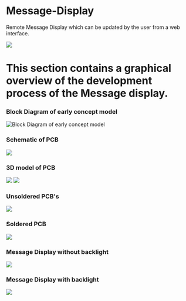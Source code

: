 # Message-Display
 Remote Message Display which can be updated by the user from a web interface.

![](https://github.com/ViktorJager/Message-Display/blob/master/resources/Message%20display%20dark.jpg)

# This section contains a graphical overview of the development process of the Message display.

### Block Diagram of early concept model
![Block Diagram of early concept model](https://github.com/ViktorJager/Message-Display/blob/master/resources/BlockDiagram.png)

### Schematic of PCB
![](https://github.com/ViktorJager/Message-Display/blob/master/resources/pcb.png)

### 3D model of PCB
![](https://github.com/ViktorJager/Message-Display/blob/master/resources/PCB_3D_FRONT.JPG)
![](https://github.com/ViktorJager/Message-Display/blob/master/resources/PCB_3D_BACK.JPG)

### Unsoldered PCB's
![](https://github.com/ViktorJager/Message-Display/blob/master/resources/Message%20display%20unsoldered.jpg)

### Soldered PCB
![](https://github.com/ViktorJager/Message-Display/blob/master/resources/Message%20display%20soldered.jpg)

### Message Display without backlight
![](https://github.com/ViktorJager/Message-Display/blob/master/resources/Message%20display%20light.jpg)

### Message Display with backlight
![](https://github.com/ViktorJager/Message-Display/blob/master/resources/Message%20display%20dark.jpg)



